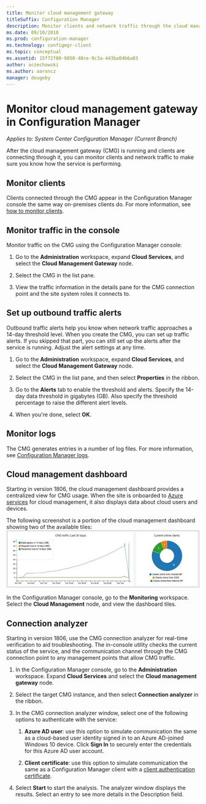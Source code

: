 ```yaml
---
title: Monitor cloud management gateway
titleSuffix: Configuration Manager
description: Monitor clients and network traffic through the cloud management gateway (CMG).
ms.date: 09/10/2018
ms.prod: configuration-manager
ms.technology: configmgr-client
ms.topic: conceptual
ms.assetid: 15f72f80-9850-40ce-9c3a-443ba04b6a03
author: aczechowski
ms.author: aaroncz
manager: dougeby
---
```


# Monitor cloud management gateway in Configuration Manager

*Applies to: System Center Configuration Manager (Current Branch)*

After the cloud management gateway (CMG) is running and clients are connecting through it, you can monitor clients and network traffic to make sure you know how the service is performing.



## Monitor clients

Clients connected through the CMG appear in the Configuration Manager console the same way on-premises clients do. For more information, see [how to monitor clients](/sccm/core/clients/manage/monitor-clients).



## Monitor traffic in the console

Monitor traffic on the CMG using the Configuration Manager console:

1. Go to the **Administration** workspace, expand **Cloud Services**, and select the **Cloud Management Gateway** node.  

2. Select the CMG in the list pane.  

3. View the traffic information in the details pane for the CMG connection point and the site system roles it connects to.  



## Set up outbound traffic alerts

Outbound traffic alerts help you know when network traffic approaches a 14-day threshold level. When you create the CMG, you can set up traffic alerts. If you skipped that part, you can still set up the alerts after the service is running. Adjust the alert settings at any time.

1. Go to the **Administration** workspace, expand **Cloud Services**, and select the **Cloud Management Gateway** node.  

2. Select the CMG in the list pane, and then select **Properties** in the ribbon.  

3. Go to the **Alerts** tab to enable the threshold and alerts. Specify the 14-day data threshold in gigabytes (GB). Also specify the threshold percentage to raise the different alert levels.  

4. When you're done, select **OK**.  



## Monitor logs

The CMG generates entries in a number of log files. For more information, see [Configuration Manager logs](/sccm/core/plan-design/hierarchy/log-files#cloud-management-gateway).



## Cloud management dashboard
<!--1358461-->
Starting in version 1806, the cloud management dashboard provides a centralized view for CMG usage. When the site is onboarded to [Azure services](/sccm/core/servers/deploy/configure/azure-services-wizard) for cloud management, it also displays data about cloud users and devices.  

The following screenshot is a portion of the cloud management dashboard showing two of the available tiles:  
![Cloud management dashboard tiles CMG traffic and Current online clients](media/1358461-cmg-dashboard.png)

In the Configuration Manager console, go to the **Monitoring** workspace. Select the **Cloud Management** node, and view the dashboard tiles.  



## Connection analyzer

Starting in version 1806, use the CMG connection analyzer for real-time verification to aid troubleshooting. The in-console utility checks the current status of the service, and the communication channel through the CMG connection point to any management points that allow CMG traffic.

1. In the Configuration Manager console, go to the **Administration** workspace. Expand **Cloud Services** and select the **Cloud management gateway** node.  

2. Select the target CMG instance, and then select **Connection analyzer** in the ribbon.  

3. In the CMG connection analyzer window, select one of the following options to authenticate with the service:  

     1. **Azure AD user**: use this option to simulate communication the same as a cloud-based user identity signed in to an Azure AD-joined Windows 10 device. Click **Sign In** to securely enter the credentials for this Azure AD user account.  

     2. **Client certificate**: use this option to simulate communication the same as a Configuration Manager client with a [client authentication certificate](/sccm/core/clients/manage/cmg/certificates-for-cloud-management-gateway#client-authentication-certificate).  

4. Select **Start** to start the analysis. The analyzer window displays the results. Select an entry to see more details in the Description field.  

